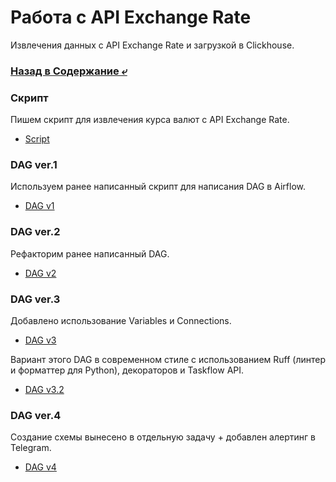 # Работа с API Exchange Rate
Извлечения данных с API Exchange Rate и загрузкой в Clickhouse. 

### [Назад в Содержание ⤶](https://github.com/adrianhel/exchange_rate)

### Скрипт
Пишем скрипт для извлечения курса валют с API Exchange Rate.
- [Script](scripts/xg_script.py)

### DAG ver.1
Используем ранее написанный скрипт для написания DAG в Airflow.
- [DAG v1](dags/xg_dag.py)

### DAG ver.2
Рефакторим ранее написанный DAG.
- [DAG v2](dags/xg_dag_v2.py)

### DAG ver.3
Добавлено использование Variables и Connections.
- [DAG v3](dags/xg_dag_v3.py)

Вариант этого DAG в современном стиле с использованием Ruff (линтер и форматтер для Python), декораторов и Taskflow API.  
- [DAG v3.2](dags/xg_dag_v3_2.py)

### DAG ver.4
Создание схемы вынесено в отдельную задачу + добавлен алертинг в Telegram.
- [DAG v4](dags/xg_dag_v4.py)